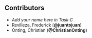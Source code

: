 ## Contributors

- _Add your name here in Task C_
- Revilleza, Frederick (**@juantojuan**)
- Onting, Christian (**@ChristianOnting**)